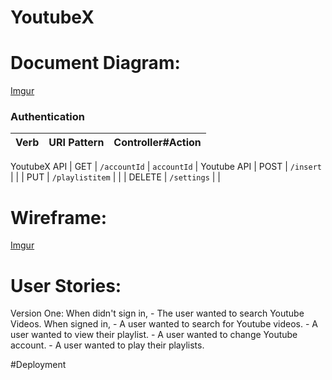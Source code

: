 # YoutubeX

# Document Diagram:
[Imgur](https://i.imgur.com/N2bvOte.png)

### Authentication

| Verb   | URI Pattern            | Controller#Action |
|--------|------------------------|-------------------|
YoutubeX API
| GET    | `/accountId`           | `accountId`       |
Youtube API
| POST   | `/insert`              |   |
| PUT    | `/playlistitem`        |   |
| DELETE | `/settings`            |   |

# Wireframe:
[Imgur](https://i.imgur.com/uruqTvm.png)
# User Stories:
  Version One:
  When didn't sign in, 
    -  The user wanted to search Youtube Videos.
  When signed in, 
    -  A user wanted to search for Youtube videos.
    -  A user wanted to view their playlist.
    -  A user wanted to change Youtube account.
    -  A user wanted to play their playlists.

#Deployment
